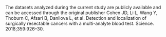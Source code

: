 The datasets analyzed during the current study are publicly available and can be accessed through the original publisher 
Cohen JD, Li L, Wang Y, Thoburn C, Afsari B, Danilova L, et al. Detection and localization of surgically resectable cancers with a multi-analyte  blood test. Science. 2018;359:926–30. 
